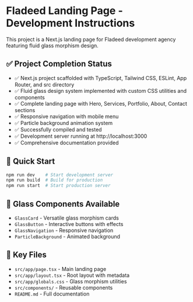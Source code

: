# Fladeed Landing Page - Development Instructions

This project is a Next.js landing page for Fladeed development agency featuring fluid glass morphism design.

## ✅ Project Completion Status

- ✅ Next.js project scaffolded with TypeScript, Tailwind CSS, ESLint, App Router, and src directory
- ✅ Fluid glass design system implemented with custom CSS utilities and components
- ✅ Complete landing page with Hero, Services, Portfolio, About, Contact sections
- ✅ Responsive navigation with mobile menu
- ✅ Particle background animation system
- ✅ Successfully compiled and tested
- ✅ Development server running at http://localhost:3000
- ✅ Comprehensive documentation provided

## 🚀 Quick Start

```bash
npm run dev    # Start development server
npm run build  # Build for production
npm run start  # Start production server
```

## 🎨 Glass Components Available

- `GlassCard` - Versatile glass morphism cards
- `GlassButton` - Interactive buttons with effects
- `GlassNavigation` - Responsive navigation
- `ParticleBackground` - Animated background

## 📁 Key Files

- `src/app/page.tsx` - Main landing page
- `src/app/layout.tsx` - Root layout with metadata
- `src/app/globals.css` - Glass morphism utilities
- `src/components/` - Reusable components
- `README.md` - Full documentation
